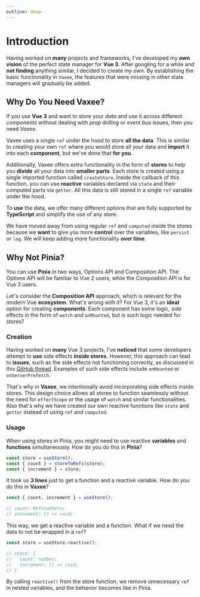 ```yaml
---
outline: deep
---
```


# Introduction

Having worked on **many** projects and frameworks, I've developed my **own vision** of the perfect state manager for **Vue 3**. After googling for a while and **not finding** anything similar, I decided to create _my own_. By establishing the basic functionality in `Vaxee`, the features that were missing in other state managers will gradually be added.

## Why Do You Need Vaxee?

If you use **Vue 3** and want to store your _data_ and use it across different _components_ without dealing with _prop drilling_ or _event bus_ issues, then you need _Vaxee_.

Vaxee uses a single `ref` under the hood to store **all the data**. This is similar to creating your own `ref` where you would store all your data and **import** it into each **component**, but we've done that **for you**.

Additionally, Vaxee offers extra functionality in the form of **stores** to help you **divide** all your data into **smaller parts**. Each store is created using a single imported function called `createStore`. Inside the callback of this function, you can use **reactive** variables declared via `state` and their computed parts via `getter`. All this data is still stored in a single `ref` variable under the hood.

To **use** the data, we offer many different options that are fully supported by **TypeScript** and simplify the use of any store.

We have moved away from using regular `ref` and `computed` inside the stores because we **want** to give you more **control** over the variables, like `persist` or `log`. We will keep adding more functionality **over time**.

## Why Not Pinia?

You can use **Pinia** in two ways, Options API and Composition API. The Options API will be familiar to Vue 2 users, while the Composition API is for Vue 3 users.

Let's consider the **Composition API** approach, which is relevant for the modern Vue **ecosystem**. What's wrong with it? For Vue 3, it's an **ideal** option for creating **components**. Each component has some logic, side effects in the form of `watch` and `onMounted`, but is such logic needed for stores?

### Creation

Having worked on **many** Vue 3 projects, I've **noticed** that some developers attempt to **use** side effects **inside stores**. However, this approach can lead to **issues**, such as the side effects not functioning correctly, as discussed in this [GitHub thread](https://github.com/vuejs/pinia/discussions/1508). Examples of such side effects include `onMounted` or `onServerPrefetch`.

That's why in **Vaxee**, we intentionally avoid incorporating side effects inside stores. This design choice allows all stores to function seamlessly without the need for `effectScope` or the usage of `watch` and similar functionalities. Also that's why we have created our own reactive functions like `state` and `getter` instead of using `ref` and `computed`.

### Usage

When using stores in Pinia, you might need to use reactive **variables** and **functions** simultaneously. How do you do this in **Pinia**?

```ts
const store = useStore();
const { count } = storeToRefs(store);
const { increment } = store;
```

It took us **3 lines** just to get a function and a reactive variable. How do you do this in **Vaxee**?

```ts
const { count, increment } = useStore();

// count: Ref<number>;
// increment: () => void;
```

This way, we get a reactive variable and a function. What if we need the data to not be wrapped in a `ref`?

```ts
const store = useStore.reactive();

// store: {
//   count: number;
//   increment: () => void;
// }
```

By calling `reactive()` from the store function, we remove unnecessary `ref` in nested variables, and the behavior becomes like in Pinia.
